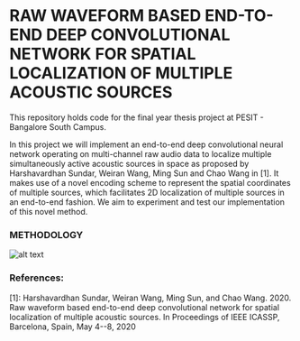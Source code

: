 # RAW WAVEFORM BASED END-TO-END DEEP CONVOLUTIONAL NETWORK FOR SPATIAL LOCALIZATION OF MULTIPLE ACOUSTIC SOURCES

This repository holds code for the final year thesis project at PESIT - Bangalore South Campus. 

In this project we will implement an end-to-end deep convolutional neural network operating on multi-channel raw audio data to localize multiple simultaneously active acoustic sources in space as proposed by Harshavardhan Sundar, Weiran Wang, Ming Sun and Chao Wang in [1]. It makes use of a novel encoding scheme to represent the spatial coordinates of multiple sources, which facilitates 2D localization of multiple sources in an end-to-end fashion. We aim to experiment and test our implementation of this novel method.

### METHODOLOGY
![alt text](https://raw.githubusercontent.com/nol-alb/HVsundarSourceLocalization/main/images/Screenshot%202021-01-10%20at%2011.54.15%20PM.png)


### References:
[1]: Harshavardhan Sundar, Weiran Wang, Ming Sun, and Chao Wang. 2020. Raw waveform based end-to-end deep convolutional network for spatial localization of multiple acoustic sources. In Proceedings of IEEE ICASSP, Barcelona, Spain, May 4--8, 2020


